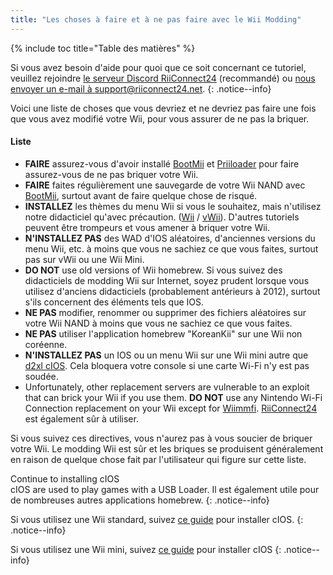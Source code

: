 ```yaml
---
title: "Les choses à faire et à ne pas faire avec le Wii Modding"
---
```


{% include toc title="Table des matières" %}

Si vous avez besoin d'aide pour quoi que ce soit concernant ce tutoriel, veuillez rejoindre [le serveur Discord RiiConnect24](https://discord.gg/rc24) (recommandé) ou [nous envoyer un e-mail à support@riiconnect24.net](mailto:support@riiconnect24.net).
{: .notice--info}

Voici une liste de choses que vous devriez et ne devriez pas faire une fois que vous avez modifié votre Wii, pour vous assurer de ne pas la briquer.

#### Liste

- **FAIRE** assurez-vous d'avoir installé [BootMii](bootmii) et [Priiloader](priiloader) pour faire assurez-vous de ne pas briquer votre Wii.
- **FAIRE** faites régulièrement une sauvegarde de votre Wii NAND avec [BootMii](bootmii), surtout avant de faire quelque chose de risqué.
- **INSTALLEZ** les thèmes du menu Wii si vous le souhaitez, mais n'utilisez notre didacticiel qu'avec précaution. ([Wii](themes) / [vWii](themes-vwii)). D'autres tutoriels peuvent être trompeurs et vous amener à briquer votre Wii.
- **N'INSTALLEZ PAS** des WAD d'IOS aléatoires, d'anciennes versions du menu Wii, etc. à moins que vous ne sachiez ce que vous faites, surtout pas sur vWii ou une Wii Mini.
- **DO NOT** use old versions of Wii homebrew. Si vous suivez des didacticiels de modding Wii sur Internet, soyez prudent lorsque vous utilisez d'anciens didacticiels (probablement antérieurs à 2012), surtout s'ils concernent des éléments tels que IOS.
- **NE PAS** modifier, renommer ou supprimer des fichiers aléatoires sur votre Wii NAND à moins que vous ne sachiez ce que vous faites.
- **NE PAS** utiliser l'application homebrew "KoreanKii" sur une Wii non coréenne.
- **N'INSTALLEZ PAS** un IOS ou un menu Wii sur une Wii mini autre que [d2xl cIOS](cios-mini). Cela bloquera votre console si une carte Wi-Fi n'y est pas soudée.
- Unfortunately, other replacement servers are vulnerable to an exploit that can brick your Wii if you use them. **DO NOT** use any Nintendo Wi-Fi Connection replacement on your Wii except for [Wiimmfi](wiimmfi). [RiiConnect24](riiconnect24) est également sûr à utiliser.

Si vous suivez ces directives, vous n'aurez pas à vous soucier de briquer votre Wii. Le modding Wii est sûr et les briques se produisent généralement en raison de quelque chose fait par l'utilisateur qui figure sur cette liste.

Continue to installing cIOS<br> cIOS are used to play games with a USB Loader. Il est également utile pour de nombreuses autres applications homebrew.
{: .notice--info}

Si vous utilisez une Wii standard, suivez [ce guide](cios) pour installer cIOS.
{: .notice--info}

Si vous utilisez une Wii mini, suivez [ce guide](cios-mini) pour installer cIOS
{: .notice--info}
